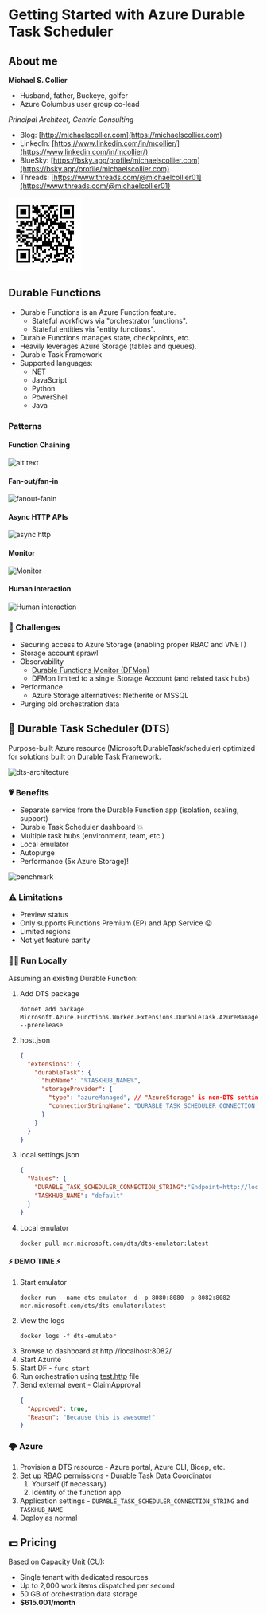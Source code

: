 # Getting Started with Azure Durable Task Scheduler

## About me

**Michael S. Collier**

- Husband, father, Buckeye, golfer
- Azure Columbus user group co-lead

_Principal Architect, Centric Consulting_

- Blog: [http://michaelscollier.com](https://michaelscollier.com)
- LinkedIn: [https://www.linkedin.com/in/mcollier/](https://www.linkedin.com/in/mcollier/)
- BlueSky: [https://bsky.app/profile/michaelscollier.com](https://bsky.app/profile/michaelscollier.com)
- Threads: [https://www.threads.com/@michaelcollier01](https://www.threads.com/@michaelcollier01)

![my blog qr code](./images/bing_generated_qrcode.png)

## Durable Functions

- Durable Functions is an Azure Function feature.
  - Stateful workflows via "orchestrator functions".
  - Stateful entities via "entity functions".
- Durable Functions manages state, checkpoints, etc.
- Heavily leverages Azure Storage (tables and queues).
- Durable Task Framework
- Supported languages:
  - NET
  - JavaScript
  - Python
  - PowerShell
  - Java

### Patterns

<!-- - Function Chaining
- Fan-out/fan-in
- Async HTTP APIs
- Human interaction -->

#### Function Chaining
![alt text](https://learn.microsoft.com/en-us/azure/azure-functions/durable/media/durable-functions-concepts/function-chaining.png)

#### Fan-out/fan-in

![fanout-fanin](https://learn.microsoft.com/en-us/azure/azure-functions/durable/media/durable-functions-concepts/fan-out-fan-in.png)

#### Async HTTP APIs

![async http](https://learn.microsoft.com/en-us/azure/azure-functions/durable/media/durable-functions-concepts/async-http-api.png)

#### Monitor
![Monitor](https://learn.microsoft.com/en-us/azure/azure-functions/durable/media/durable-functions-concepts/monitor.png)

#### Human interaction
![Human interaction](https://learn.microsoft.com/en-us/azure/azure-functions/durable/media/durable-functions-concepts/approval.png)

### :ghost: Challenges

- Securing access to Azure Storage (enabling proper RBAC and VNET)
- Storage account sprawl
- Observability
  - [Durable Functions Monitor (DFMon)](https://github.com/microsoft/DurableFunctionsMonitor)
  - DFMon limited to a single Storage Account (and related task hubs)
- Performance
  - Azure Storage alternatives: Netherite or MSSQL
- Purging old orchestration data

## :tada: Durable Task Scheduler (DTS)

Purpose-built Azure resource (Microsoft.DurableTask/scheduler) optimized for solutions built on Durable Task Framework.

![dts-architecture](https://learn.microsoft.com/en-us/azure/azure-functions/durable/durable-task-scheduler/media/durable-task-scheduler/architecture.png)

### :heartpulse: Benefits

- Separate service from the Durable Function app (isolation, scaling, support)
- Durable Task Scheduler dashboard :boom:
- Multiple task hubs (environment, team, etc.)
- Local emulator
- Autopurge
- Performance (5x Azure Storage)!

![benchmark](https://learn.microsoft.com/en-us/azure/azure-functions/durable/durable-task-scheduler/media/durable-task-scheduler/performance.png)

### :warning: Limitations

- Preview status
- Only supports Functions Premium (EP) and App Service :frowning_face:
- Limited regions
- Not yet feature parity

### :running_man: Run Locally

Assuming an existing Durable Function:
1. Add DTS package
    ```
    dotnet add package Microsoft.Azure.Functions.Worker.Extensions.DurableTask.AzureManaged --prerelease
    ```
1. host.json
    ``` json
    {
      "extensions": {
        "durableTask": {
          "hubName": "%TASKHUB_NAME%",
          "storageProvider": {
            "type": "azureManaged", // "AzureStorage" is non-DTS setting
            "connectionStringName": "DURABLE_TASK_SCHEDULER_CONNECTION_STRING"
          }
        }
      }
    }
    ```
1. local.settings.json
    ```json
    {
      "Values": {
        "DURABLE_TASK_SCHEDULER_CONNECTION_STRING":"Endpoint=http://localhost:8080;Authentication=Non",
        "TASKHUB_NAME": "default"
      }
    }
    ```
1. Local emulator
    ```
    docker pull mcr.microsoft.com/dts/dts-emulator:latest
    ```

#### :zap: DEMO TIME :zap:

1. Start emulator
    ```
    docker run --name dts-emulator -d -p 8080:8080 -p 8082:8082 mcr.microsoft.com/dts/dts-emulator:latest
    ```
2. View the logs
    ```
    docker logs -f dts-emulator
    ```
3. Browse to dashboard at http://localhost:8082/
4. Start Azurite
5. Start DF - `func start`
6. Run orchestration using [test.http](../src/test.http) file
7. Send external event - ClaimApproval
    ```json
    {
      "Approved": true,
      "Reason": "Because this is awesome!"
    }
    ```

### :cloud_with_lightning: Azure

1. Provision a DTS resource - Azure portal, Azure CLI, Bicep, etc.
2. Set up RBAC permissions - Durable Task Data Coordinator
   1. Yourself (if necessary)
   2. Identity of the function app
3. Application settings - `DURABLE_TASK_SCHEDULER_CONNECTION_STRING` and `TASKHUB_NAME`
4. Deploy as normal

## :dollar: Pricing

Based on Capacity Unit (CU):
- Single tenant with dedicated resources
- Up to 2,000 work items dispatched per second
- 50 GB of orchestration data storage
- **$615.001/month**